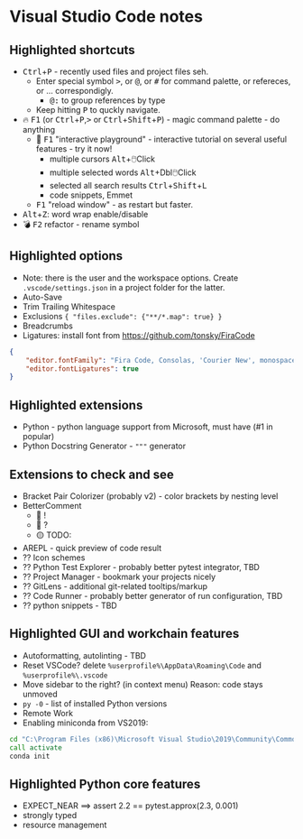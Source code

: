 Visual Studio Code notes
========================

Highlighted shortcuts
---------------------
* <kbd>Ctrl</kbd>+<kbd>P</kbd> - recently used files and project files seh.
  * Enter special symbol <kbd>></kbd>, or <kbd>@</kbd>, or <kbd>#</kbd> for command palette, or refereces, or ... correspondigly.
    * <kbd>@</kbd><kbd>:</kbd> to group references by type
  * Keep hitting <kbd>P</kbd> to quckly navigate.
* 🔥 <kbd>F1</kbd> (or <kbd>Ctrl</kbd>+<kbd>P</kbd>,<kbd>></kbd> or <kbd>Ctrl</kbd>+<kbd>Shift</kbd>+<kbd>P</kbd>) - magic command palette - do anything
  * 🍏 <kbd>F1</kbd> "interactive playground" - interactive tutorial on several useful features - try it now!
    * multiple cursors <kbd>Alt</kbd>+🖱️Click
    * multiple selected words <kbd>Alt</kbd>+Dbl🖱️Click
    * selected all search results <kbd>Ctrl</kbd>+<kbd>Shift</kbd>+<kbd>L</kbd>
    * code snippets, Emmet
  * <kbd>F1</kbd> "reload window" - as restart but faster.</kbd>
* <kbd>Alt</kbd>+<kbd>Z</kbd>: word wrap enable/disable
* 💣 <kbd>F2</kbd> refactor - rename symbol

Highlighted options
---------------------
* Note: there is the user and the workspace options. Create ```.vscode/settings.json``` in a project folder for the latter.
* Auto-Save
* Trim Trailing Whitespace
* Exclusions  ```{ "files.exclude": {"**/*.map": true} }```
* Breadcrumbs
* Ligatures: install font from https://github.com/tonsky/FiraCode
```json
{
    "editor.fontFamily": "Fira Code, Consolas, 'Courier New', monospace",
    "editor.fontLigatures": true
}
```

Highlighted extensions
---------------------
* Python - python language support from Microsoft, must have (#1 in popular)
* Python Docstring Generator - ```"""``` generator

Extensions to check and see
---------------------
* Bracket Pair Colorizer (probably v2) - color brackets by nesting level
* BetterComment
  * 🔴 !
  * 🔵 ?
  * 🟡 TODO:
* AREPL - quick preview of code result
* ⁇ Icon schemes
* ⁇ Python Test Explorer - probably better pytest integrator, TBD
* ⁇ Project Manager - bookmark your projects nicely
* ⁇ GitLens - additional git-related tooltips/markup
* ⁇ Code Runner - probably better generator of run configuration, TBD
* ⁇ python snippets - TBD

Highlighted GUI and workchain features
---------------------
* Autoformatting, autolinting - TBD
* Reset VSCode? delete ```%userprofile%\AppData\Roaming\Code``` and ```%userprofile%\.vscode```
* Move sidebar to the right? (in context menu) Reason: code stays unmoved
* ```py -0``` - list of installed Python versions
* Remote Work
* Enabling miniconda from VS2019:
```bat
cd "C:\Program Files (x86)\Microsoft Visual Studio\2019\Community\Common7\IDE\Extensions\Microsoft\Python\Miniconda\Miniconda3-x64\Scripts"
call activate
conda init
```
Highlighted Python core features
---------------------

* EXPECT_NEAR ==> assert 2.2 == pytest.approx(2.3, 0.001)
* strongly typed
* resource management
